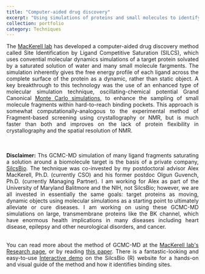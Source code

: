 ```yaml
---
title: "Computer-aided drug discovery"
excerpt: "Using simulations of proteins and small molecules to identify new drug candidates<br/><img src='/images/favicon/apple-touch-icon.png' width='500' height='300'><br/>"
collection: portfolio
category: Techniques
---
```


<div style="text-align: justify">
                The <a href="https://mackerell.umaryland.edu/research.shtml">MacKerell lab</a> has developed a computer-aided drug discovery method called Site Identification by Ligand Competitive Saturation (SILCS), which uses convential molecular dynamics simulations of a target protein solvated by a saturated solution of water and many small molecule fargments. The simulation inherently gives the free energy profile of each ligand across the complete surface of the protein as a dynamic, rather than static object. A key breakthrough to this technology was the use of an enhanced type of molecular simulation technique, oscillating-chemical potential Grand Canonical <a href="https://en.wikipedia.org/wiki/Monte_Carlo_method#Applications">Monte Carlo simulations</a>, to enhance the sampling of small molecule fragments within hard-to-reach binding pockets. This approach is somewhat computationally-analogous to the experimental method of Fragment-based screening using crystallography or NMR, but is much faster than both and improves on the lack of protein flexibility in crystallography and the spatial resolution of NMR.

<br><br><b>Disclaimer:</b> Ths GCMC-MD simulation of many ligand fragments saturating a solution around a biomolecule target  is the basis of a private company, <a href="https://silcsbio.com/">SilcsBio</a>. The technique was co-invested by my postdoctoral advisor Alex MacKerell, Ph.D. (currently CSO) and his former postdoc Olgun Guvench, Ph.D. (currently Managing Partner). I am working for Alex as part of the University of Maryland Balitmore and the NIH, not SilcsBio; however, we are all invested in essentially the same goals: target proteins as moving, dynamic objects using molecular simulations as a starting point to ultimately alleviate or cure diseases. I am working on using these GCMC-MD simulations on large, transmembrane proteins like the BK channel, which have enormous health implications in many diseases including heart disease, epilepsy and other neurological disorders, and cancer.<br> <br>

You can read more about the method of GCMC-MD at the <a href="https://mackerell.umaryland.edu/research.shtml">MacKerell lab's Research page</a>, or by reading <a href="http://doi.org/10.1021/ct500201y">this paper</a>. There is a fantastic-looking and easy-to-use <a href="https://landing.silcsbio.com/newlandingpage?_gl=1*dkn3l3*_ga*MTY5OTgyOTExOS4xNjg5Mzk0Mzk3*_ga_7J13TR2SMG*MTY4OTM5NDM5Ni4xLjEuMTY4OTM5NTc3MC4wLjAuMA">Interactive demo</a> on the SilcsBio (R) website for a hands-on and visual guide of the method and how it identifies binding sites.
